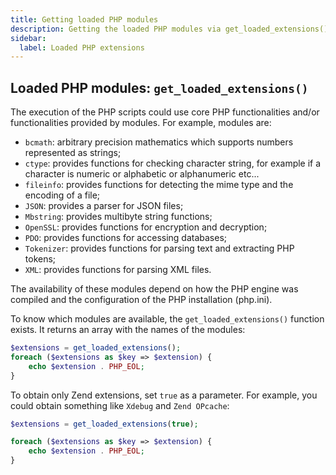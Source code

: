 ```yaml
---
title: Getting loaded PHP modules
description: Getting the loaded PHP modules via get_loaded_extensions() function
sidebar:
  label: Loaded PHP extensions
---
```


## Loaded PHP modules: `get_loaded_extensions()`

The execution of the PHP scripts could use core PHP functionalities and/or functionalities provided by modules.
For example, modules are:

- `bcmath`: arbitrary precision mathematics which supports numbers represented as strings;
- `ctype`: provides functions for checking character string, for example if a character is numeric or alphabetic or alphanumeric etc...
- `fileinfo`: provides functions for detecting the mime type and the encoding of a file;
- `JSON`: provides a parser for JSON files;
- `Mbstring`: provides multibyte string functions;
- `OpenSSL`: provides functions for encryption and decryption;
- `PDO`: provides functions for accessing databases;
- `Tokenizer`: provides functions for parsing text and extracting PHP tokens;
- `XML`: provides functions for parsing XML files.

The availability of these modules depend on how the PHP engine was compiled and the configuration of the PHP installation (php.ini).

To know which modules are available, the `get_loaded_extensions()` function exists.
It returns an array with the names of the modules:

```php
$extensions = get_loaded_extensions();
foreach ($extensions as $key => $extension) {
    echo $extension . PHP_EOL;
}
```

To obtain only Zend extensions, set `true` as a parameter. For example, you could obtain something like `Xdebug` and `Zend OPcache`:

```php
$extensions = get_loaded_extensions(true);

foreach ($extensions as $key => $extension) {
    echo $extension . PHP_EOL;
}
```
